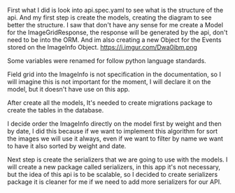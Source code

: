 First what I did is look into api.spec.yaml to see what is the structure of the api.
And my first step is create the models, creating the diagram to see better the structure.
I saw that don't have any sense for me create a Model for the ImageGridResponse, the response will be generated by the
api, don't need to be into the ORM.
And im also creating a new Object for the Events stored on the ImageInfo Object.
https://i.imgur.com/Dwa0ibm.png

Some variables were renamed for follow python language standards.

Field grid into the ImageInfo is not specification in the documentation, so I will imagine this is not important for
the moment, I will declare it on the model, but it doesn't have use on this app.

After create all the models, It's needed to create migrations package to create the tables in the database.

I decide order the ImageInfo directly on the model first by weight and then by date, I did this because
if we want to implement this algorithm for sort the images we will use it always, even if we want to filter by name we
want to have it also sorted by weight and date.

Next step is create the serializers that we are going to use with the models.
I will create a new package called serializers, in this app it's not necessary, but the idea of this api is to be
scalable, so I decided to create serializers package it is cleaner for me if we need to add more serializers for our API.